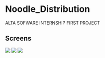 # Noodle_Distribution
ALTA SOFWARE INTERNSHIP FIRST PROJECT

## Screens

<img src="./screenshot/sc1.png" />
<img src="./screenshot/sc2.png" />
<img src="./screenshot/sc3.png" />

